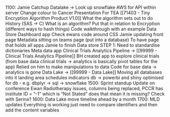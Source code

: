 1100: Jamie Catchup
Datalake -> Look up snowflake AWS for API within server
Change colour to Cancer
Presentation For TEA [[71403 - Tiny Encryption Algorithm Product V1.0]]
What the algorithm sets out to do
History (SAS -> C)
What is an algorithm? Put that in relation to Encryption (different ways to hash things)
Code walkthrough with an example
Data Store
Dashboard app
Check ewans code around CSS
Jamie updating front page
Metadata sitting on teams page (put into a database)
To have page that holds all apps
Jamie to finish Data store
STEP 1: Need to standardise dictionaries
Meta data app
Clinical Trials Analytics Pipeline -> [[99999 - Clinical Trials Analytics Pipeline]]
BH created app to explore clinical trials (from base data clinical trials -> analytics is basically pivot tables for the app)
Relied on him to make manipulations to data
Code for base data -> analytics is gone
Data Lake -> [[99999 - Data Lake]]
Moving all databases into it
landing area
schedules
indicators db -> powerbi and shiny
optimised for db - e.g. dbplyr -> sql -> snowflake
1500: Sprint standup
Update on conference
Ewan
Radiotherapy issues, columns being replaced,
PCCR has institute ID = “-1” which is “Not Stated” does that mean it is missing? Check with Serina?
1600: Data Lake move timeline ahead by a month
1700: MLD updates
Everything is working just need to compare identifiers and then add the content variables

